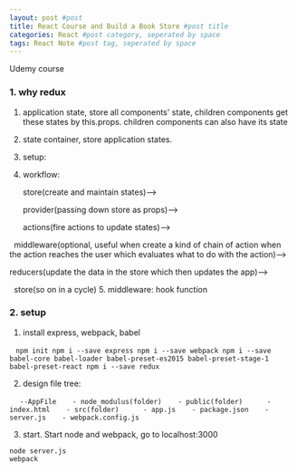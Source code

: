 ```yaml
---
layout: post #post
title: React Course and Build a Book Store #post title
categories: React #post category, seperated by space
tags: React Note #post tag, seperated by space
---
```



Udemy course


### 1. why redux

1. application state, store all components' state, children components get these states by this.props. children components can also have its state 
2. state container, store application states.
3. setup:
4. workflow: 

   store(create and maintain states)-->
   
   provider(passing down store as props)-->
   
   actions(fire actions to update states)-->
   
   middleware(optional, useful when create a kind of chain of action when the action reaches the user which evaluates what to do with the action)-->
   
   reducers(update the data in the store which then updates the app)-->
   
   store(so on in a cycle)
5. middleware: hook function
 
 ### 2. setup 
 
1. install express, webpack, babel

  ```
  npm init
  npm i --save express
  npm i --save webpack
  npm i --save babel-core babel-loader babel-preset-es2015 babel-preset-stage-1 babel-preset-react
  npm i --save redux
  ```
  
2. design file tree:

  ```
  --AppFile
    - node_modulus(folder)
    - public(folder)
      - index.html
    - src(folder)
      - app.js
    - package.json
    - server.js
    - webpack.config.js   
  ```
  
3. start. Start node and webpack, go to localhost:3000

 ```
 node server.js
 webpack
 ```
